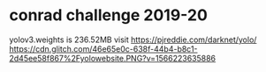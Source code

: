 # conrad challenge 2019-20

yolov3.weights is 236.52MB
visit https://pjreddie.com/darknet/yolo/
https://cdn.glitch.com/46e65e0c-638f-44b4-b8c1-2d45ee58f867%2Fyolowebsite.PNG?v=1566223635886
